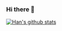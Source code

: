 ### Hi there 👋

[![Han's github stats](https://github-readme-stats.vercel.app/api?username=lianghx-319&show_icons=true&bg_color=24292e&title_color=ffffff&text_color=ffffff)](https://github.com/lianghx-319)

<!--
**lianghx-319/lianghx-319** is a ✨ _special_ ✨ repository because its `README.md` (this file) appears on your GitHub profile.

Here are some ideas to get you started:

- 🔭 I’m currently working on ...
- 🌱 I’m currently learning ...
- 👯 I’m looking to collaborate on ...
- 🤔 I’m looking for help with ...
- 💬 Ask me about ...
- 📫 How to reach me: ...
- 😄 Pronouns: ...
- ⚡ Fun fact: ...
-->
